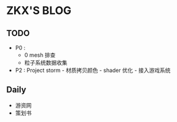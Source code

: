 # ZKX'S BLOG

## TODO
- P0 : 
	- 0 mesh 排查
	- 粒子系统数据收集
- P2 : Project storm
		- 材质拷贝颜色
		- shader 优化
		- 接入游戏系统
## Daily

- 游资网
- 策划书

